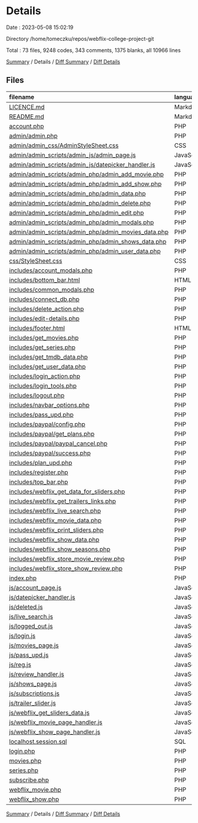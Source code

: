 # Details

Date : 2023-05-08 15:02:19

Directory /home/tomeczku/repos/webflix-college-project-git

Total : 73 files,  9248 codes, 343 comments, 1375 blanks, all 10966 lines

[Summary](results.md) / Details / [Diff Summary](diff.md) / [Diff Details](diff-details.md)

## Files
| filename | language | code | comment | blank | total |
| :--- | :--- | ---: | ---: | ---: | ---: |
| [LICENCE.md](/LICENCE.md) | Markdown | 17 | 0 | 5 | 22 |
| [README.md](/README.md) | Markdown | 22 | 0 | 15 | 37 |
| [account.php](/account.php) | PHP | 285 | 2 | 28 | 315 |
| [admin/admin.php](/admin/admin.php) | PHP | 375 | 0 | 39 | 414 |
| [admin/admin_css/AdminStyleSheet.css](/admin/admin_css/AdminStyleSheet.css) | CSS | 289 | 5 | 63 | 357 |
| [admin/admin_scripts/admin_js/admin_page.js](/admin/admin_scripts/admin_js/admin_page.js) | JavaScript | 433 | 40 | 67 | 540 |
| [admin/admin_scripts/admin_js/datepicker_handler.js](/admin/admin_scripts/admin_js/datepicker_handler.js) | JavaScript | 17 | 0 | 1 | 18 |
| [admin/admin_scripts/admin_php/admin_add_movie.php](/admin/admin_scripts/admin_php/admin_add_movie.php) | PHP | 24 | 7 | 8 | 39 |
| [admin/admin_scripts/admin_php/admin_add_show.php](/admin/admin_scripts/admin_php/admin_add_show.php) | PHP | 24 | 1 | 9 | 34 |
| [admin/admin_scripts/admin_php/admin_data.php](/admin/admin_scripts/admin_php/admin_data.php) | PHP | 84 | 8 | 9 | 101 |
| [admin/admin_scripts/admin_php/admin_delete.php](/admin/admin_scripts/admin_php/admin_delete.php) | PHP | 27 | 4 | 11 | 42 |
| [admin/admin_scripts/admin_php/admin_edit.php](/admin/admin_scripts/admin_php/admin_edit.php) | PHP | 91 | 4 | 24 | 119 |
| [admin/admin_scripts/admin_php/admin_modals.php](/admin/admin_scripts/admin_php/admin_modals.php) | PHP | 555 | 0 | 27 | 582 |
| [admin/admin_scripts/admin_php/admin_movies_data.php](/admin/admin_scripts/admin_php/admin_movies_data.php) | PHP | 74 | 0 | 6 | 80 |
| [admin/admin_scripts/admin_php/admin_shows_data.php](/admin/admin_scripts/admin_php/admin_shows_data.php) | PHP | 74 | 0 | 6 | 80 |
| [admin/admin_scripts/admin_php/admin_user_data.php](/admin/admin_scripts/admin_php/admin_user_data.php) | PHP | 75 | 0 | 8 | 83 |
| [css/StyleSheet.css](/css/StyleSheet.css) | CSS | 1,769 | 29 | 364 | 2,162 |
| [includes/account_modals.php](/includes/account_modals.php) | PHP | 403 | 0 | 26 | 429 |
| [includes/bottom_bar.html](/includes/bottom_bar.html) | HTML | 9 | 2 | 2 | 13 |
| [includes/common_modals.php](/includes/common_modals.php) | PHP | 206 | 0 | 21 | 227 |
| [includes/connect_db.php](/includes/connect_db.php) | PHP | 23 | 0 | 6 | 29 |
| [includes/delete_action.php](/includes/delete_action.php) | PHP | 12 | 0 | 1 | 13 |
| [includes/edit-details.php](/includes/edit-details.php) | PHP | 127 | 0 | 9 | 136 |
| [includes/footer.html](/includes/footer.html) | HTML | 57 | 15 | 9 | 81 |
| [includes/get_movies.php](/includes/get_movies.php) | PHP | 21 | 0 | 5 | 26 |
| [includes/get_series.php](/includes/get_series.php) | PHP | 21 | 0 | 5 | 26 |
| [includes/get_tmdb_data.php](/includes/get_tmdb_data.php) | PHP | 19 | 1 | 8 | 28 |
| [includes/get_user_data.php](/includes/get_user_data.php) | PHP | 54 | 4 | 13 | 71 |
| [includes/login_action.php](/includes/login_action.php) | PHP | 32 | 0 | 6 | 38 |
| [includes/login_tools.php](/includes/login_tools.php) | PHP | 48 | 0 | 8 | 56 |
| [includes/logout.php](/includes/logout.php) | PHP | 5 | 0 | 3 | 8 |
| [includes/navbar_options.php](/includes/navbar_options.php) | PHP | 53 | 5 | 3 | 61 |
| [includes/pass_upd.php](/includes/pass_upd.php) | PHP | 39 | 0 | 12 | 51 |
| [includes/paypal/config.php](/includes/paypal/config.php) | PHP | 18 | 5 | 6 | 29 |
| [includes/paypal/get_plans.php](/includes/paypal/get_plans.php) | PHP | 18 | 0 | 2 | 20 |
| [includes/paypal/paypal_cancel.php](/includes/paypal/paypal_cancel.php) | PHP | 70 | 11 | 13 | 94 |
| [includes/paypal/success.php](/includes/paypal/success.php) | PHP | 199 | 20 | 41 | 260 |
| [includes/plan_upd.php](/includes/plan_upd.php) | PHP | 30 | 0 | 7 | 37 |
| [includes/register.php](/includes/register.php) | PHP | 87 | 0 | 23 | 110 |
| [includes/top_bar.php](/includes/top_bar.php) | PHP | 38 | 0 | 0 | 38 |
| [includes/webflix_get_data_for_sliders.php](/includes/webflix_get_data_for_sliders.php) | PHP | 39 | 0 | 9 | 48 |
| [includes/webflix_get_trailers_links.php](/includes/webflix_get_trailers_links.php) | PHP | 67 | 3 | 15 | 85 |
| [includes/webflix_live_search.php](/includes/webflix_live_search.php) | PHP | 27 | 2 | 1 | 30 |
| [includes/webflix_movie_data.php](/includes/webflix_movie_data.php) | PHP | 135 | 0 | 17 | 152 |
| [includes/webflix_print_sliders.php](/includes/webflix_print_sliders.php) | PHP | 39 | 0 | 1 | 40 |
| [includes/webflix_show_data.php](/includes/webflix_show_data.php) | PHP | 150 | 0 | 18 | 168 |
| [includes/webflix_show_seasons.php](/includes/webflix_show_seasons.php) | PHP | 14 | 0 | 7 | 21 |
| [includes/webflix_store_movie_review.php](/includes/webflix_store_movie_review.php) | PHP | 29 | 1 | 7 | 37 |
| [includes/webflix_store_show_review.php](/includes/webflix_store_show_review.php) | PHP | 29 | 1 | 7 | 37 |
| [index.php](/index.php) | PHP | 62 | 0 | 19 | 81 |
| [js/account_page.js](/js/account_page.js) | JavaScript | 271 | 22 | 32 | 325 |
| [js/datepicker_handler.js](/js/datepicker_handler.js) | JavaScript | 20 | 0 | 2 | 22 |
| [js/deleted.js](/js/deleted.js) | JavaScript | 7 | 1 | 2 | 10 |
| [js/live_search.js](/js/live_search.js) | JavaScript | 83 | 18 | 15 | 116 |
| [js/logged_out.js](/js/logged_out.js) | JavaScript | 7 | 1 | 2 | 10 |
| [js/login.js](/js/login.js) | JavaScript | 37 | 8 | 4 | 49 |
| [js/movies_page.js](/js/movies_page.js) | JavaScript | 58 | 1 | 2 | 61 |
| [js/pass_upd.js](/js/pass_upd.js) | JavaScript | 1 | 1 | 1 | 3 |
| [js/reg.js](/js/reg.js) | JavaScript | 77 | 9 | 14 | 100 |
| [js/review_handler.js](/js/review_handler.js) | JavaScript | 51 | 11 | 13 | 75 |
| [js/shows_page.js](/js/shows_page.js) | JavaScript | 59 | 1 | 2 | 62 |
| [js/subscriptions.js](/js/subscriptions.js) | JavaScript | 449 | 28 | 35 | 512 |
| [js/trailer_slider.js](/js/trailer_slider.js) | JavaScript | 127 | 9 | 13 | 149 |
| [js/webflix_get_sliders_data.js](/js/webflix_get_sliders_data.js) | JavaScript | 124 | 6 | 4 | 134 |
| [js/webflix_movie_page_handler.js](/js/webflix_movie_page_handler.js) | JavaScript | 367 | 27 | 41 | 435 |
| [js/webflix_show_page_handler.js](/js/webflix_show_page_handler.js) | JavaScript | 443 | 30 | 59 | 532 |
| [localhost.session.sql](/localhost.session.sql) | SQL | 3 | 0 | 0 | 3 |
| [login.php](/login.php) | PHP | 56 | 0 | 16 | 72 |
| [movies.php](/movies.php) | PHP | 28 | 0 | 11 | 39 |
| [series.php](/series.php) | PHP | 28 | 0 | 11 | 39 |
| [subscribe.php](/subscribe.php) | PHP | 215 | 0 | 34 | 249 |
| [webflix_movie.php](/webflix_movie.php) | PHP | 161 | 0 | 21 | 182 |
| [webflix_show.php](/webflix_show.php) | PHP | 161 | 0 | 21 | 182 |

[Summary](results.md) / Details / [Diff Summary](diff.md) / [Diff Details](diff-details.md)
